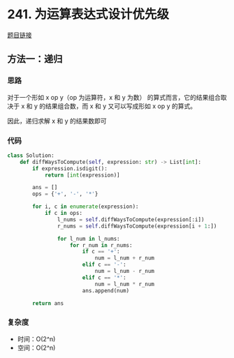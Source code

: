 # 241. 为运算表达式设计优先级

[题目链接](https://leetcode.cn/problems/different-ways-to-add-parentheses/description/)

## 方法一：递归

### 思路

对于一个形如 x op y（op 为运算符，x 和 y 为数） 的算式而言，它的结果组合取决于 x 和 y 的结果组合数，而 x 和 y 又可以写成形如 x op y 的算式。

因此，递归求解 x 和 y 的结果数即可

### 代码

```py
class Solution:
    def diffWaysToCompute(self, expression: str) -> List[int]:
        if expression.isdigit():
            return [int(expression)]

        ans = []
        ops = {'+', '-', '*'}

        for i, c in enumerate(expression):
            if c in ops:
                l_nums = self.diffWaysToCompute(expression[:i])
                r_nums = self.diffWaysToCompute(expression[i + 1:])

                for l_num in l_nums:
                    for r_num in r_nums:
                        if c == '+':
                            num = l_num + r_num
                        elif c == '-':
                            num = l_num - r_num
                        elif c == '*':
                            num = l_num * r_num
                        ans.append(num)

        return ans
```

### 复杂度

- 时间：O(2^n)
- 空间：O(2^n)
